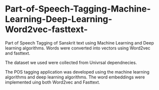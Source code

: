 # Part-of-Speech-Tagging-Machine-Learning-Deep-Learning-Word2vec-fasttext-
Part of Speech Tagging of Sanskrit text using Machine Learning and Deep learning algorithms. Words were converted into vectors using Word2vec and fasttext.

The dataset we used were collected from Univrsal dependnecies.

The POS tagging application was developed using the machine learning algorithms and deep learning algorithms. The word embeddings were implemented uing both Word2vec and Fasttext.
